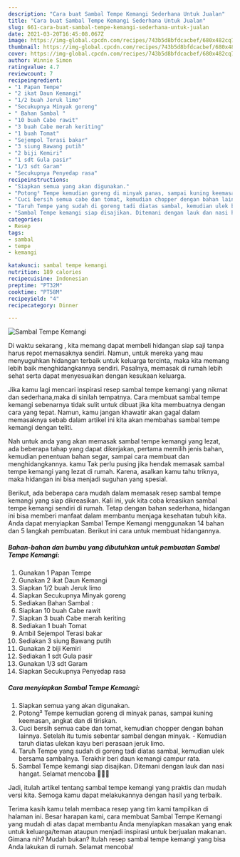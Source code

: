 ```yaml
---
description: "Cara buat Sambal Tempe Kemangi Sederhana Untuk Jualan"
title: "Cara buat Sambal Tempe Kemangi Sederhana Untuk Jualan"
slug: 661-cara-buat-sambal-tempe-kemangi-sederhana-untuk-jualan
date: 2021-03-20T16:45:08.067Z
image: https://img-global.cpcdn.com/recipes/743b5d8bfdcacbef/680x482cq70/sambal-tempe-kemangi-foto-resep-utama.jpg
thumbnail: https://img-global.cpcdn.com/recipes/743b5d8bfdcacbef/680x482cq70/sambal-tempe-kemangi-foto-resep-utama.jpg
cover: https://img-global.cpcdn.com/recipes/743b5d8bfdcacbef/680x482cq70/sambal-tempe-kemangi-foto-resep-utama.jpg
author: Winnie Simon
ratingvalue: 4.7
reviewcount: 7
recipeingredient:
- "1 Papan Tempe"
- "2 ikat Daun Kemangi"
- "1/2 buah Jeruk limo"
- "Secukupnya Minyak goreng"
- " Bahan Sambal "
- "10 buah Cabe rawit"
- "3 buah Cabe merah keriting"
- "1 buah Tomat"
- "Sejempol Terasi bakar"
- "3 siung Bawang putih"
- "2 biji Kemiri"
- "1 sdt Gula pasir"
- "1/3 sdt Garam"
- "Secukupnya Penyedap rasa"
recipeinstructions:
- "Siapkan semua yang akan digunakan."
- "Potong² Tempe kemudian goreng di minyak panas, sampai kuning keemasan, angkat dan di tiriskan."
- "Cuci bersih semua cabe dan tomat, kemudian chopper dengan bahan lainnya. Setelah itu tumis sebentar sambal dengan minyak.  Kemudian taruh diatas ulekan kayu beri perasaan jeruk limo."
- "Taruh Tempe yang sudah di goreng tadi diatas sambal, kemudian ulek bersama sambalnya. Terakhir beri daun kemangi campur rata."
- "Sambal Tempe kemangi siap disajikan. Ditemani dengan lauk dan nasi hangat. Selamat mencoba 🥰🥰🥰"
categories:
- Resep
tags:
- sambal
- tempe
- kemangi

katakunci: sambal tempe kemangi 
nutrition: 189 calories
recipecuisine: Indonesian
preptime: "PT32M"
cooktime: "PT58M"
recipeyield: "4"
recipecategory: Dinner

---
```



![Sambal Tempe Kemangi](https://img-global.cpcdn.com/recipes/743b5d8bfdcacbef/680x482cq70/sambal-tempe-kemangi-foto-resep-utama.jpg)

Di waktu  sekarang , kita memang dapat membeli hidangan siap saji tanpa harus repot memasaknya sendiri. Namun, untuk mereka yang mau menyuguhkan hidangan terbaik untuk keluarga tercinta, maka kita memang lebih baik menghidangkannya sendiri. Pasalnya, memasak di rumah lebih sehat serta dapat menyesuaikan dengan kesukaan keluarga.

Jika kamu lagi mencari inspirasi resep sambal tempe kemangi yang nikmat dan sederhana,maka di sinilah tempatnya. Cara membuat sambal tempe kemangi  sebenarnya tidak sulit untuk dibuat jika kita membuatnya dengan cara yang tepat. Namun, kamu jangan khawatir akan gagal dalam memasaknya 
sebab dalam artikel ini kita akan membahas sambal tempe kemangi dengan teliti.  



Nah untuk anda yang akan memasak sambal tempe kemangi yang lezat, ada beberapa tahap yang dapat dikerjakan, pertama memilih jenis bahan, kemudian penentuan bahan segar, sampai cara membuat dan menghidangkannya. kamu Tak perlu pusing jika hendak memasak sambal tempe kemangi yang lezat di rumah. Karena, asalkan kamu  tahu triknya, maka hidangan ini bisa menjadi suguhan yang spesial.

Berikut, ada beberapa cara mudah dalam memasak resep sambal tempe kemangi yang siap dikreasikan. Kali ini, yuk kita coba kreasikan sambal tempe kemangi sendiri di rumah. Tetap dengan bahan sederhana, hidangan ini bisa memberi manfaat dalam membantu menjaga kesehatan tubuh kita. Anda dapat menyiapkan Sambal Tempe Kemangi menggunakan 14 bahan dan 5 langkah pembuatan. Berikut ini cara untuk membuat hidangannya.

<!--inarticleads1-->

##### Bahan-bahan dan bumbu yang dibutuhkan untuk pembuatan Sambal Tempe Kemangi:

1. Gunakan 1 Papan Tempe
1. Gunakan 2 ikat Daun Kemangi
1. Siapkan 1/2 buah Jeruk limo
1. Siapkan Secukupnya Minyak goreng
1. Sediakan  Bahan Sambal :
1. Siapkan 10 buah Cabe rawit
1. Siapkan 3 buah Cabe merah keriting
1. Sediakan 1 buah Tomat
1. Ambil Sejempol Terasi bakar
1. Sediakan 3 siung Bawang putih
1. Gunakan 2 biji Kemiri
1. Sediakan 1 sdt Gula pasir
1. Gunakan 1/3 sdt Garam
1. Siapkan Secukupnya Penyedap rasa




<!--inarticleads2-->

##### Cara menyiapkan Sambal Tempe Kemangi:

1. Siapkan semua yang akan digunakan.
1. Potong² Tempe kemudian goreng di minyak panas, sampai kuning keemasan, angkat dan di tiriskan.
1. Cuci bersih semua cabe dan tomat, kemudian chopper dengan bahan lainnya. Setelah itu tumis sebentar sambal dengan minyak.  - Kemudian taruh diatas ulekan kayu beri perasaan jeruk limo.
1. Taruh Tempe yang sudah di goreng tadi diatas sambal, kemudian ulek bersama sambalnya. Terakhir beri daun kemangi campur rata.
1. Sambal Tempe kemangi siap disajikan. Ditemani dengan lauk dan nasi hangat. Selamat mencoba 🥰🥰🥰




Jadi, itulah artikel tentang  sambal tempe kemangi  yang praktis dan mudah versi kita. Semoga kamu dapat melakukannya dengan hasil yang terbaik. 

Terima kasih kamu telah membaca resep yang tim kami tampilkan di halaman ini. Besar harapan kami, cara membuat  Sambal Tempe Kemangi yang mudah di atas dapat membantu Anda menyiapkan masakan yang enak untuk keluarga/teman ataupun menjadi inspirasi untuk berjualan makanan. Gimana nih? Mudah bukan? Itulah resep sambal tempe kemangi yang bisa Anda lakukan di rumah. Selamat mencoba!


